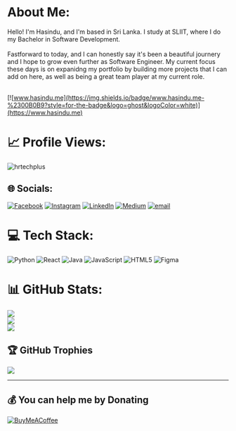 #  About Me:
Hello! I'm Hasindu, and I'm based in Sri Lanka. I study at SLIIT, where I do my Bachelor in Software Development.<br><br>Fastforward to today, and I can honestly say it's been a beautiful journery and I hope to grow even further as Software Engineer. My current focus these days is on expanidng my portfolio by building more projects that I can add on here, as well as being a great team player at my current role.<be>
<br>
<br>

[![www.hasindu.me](https://img.shields.io/badge/www.hasindu.me-%2300B0B9?style=for-the-badge&logo=ghost&logoColor=white)](https://www.hasindu.me)

# 📈 Profile Views:
<p align="left"> <img src="https://komarev.com/ghpvc/?username=hrtechplus&label=Profile%20views&color=0e75b6&style=flat" alt="hrtechplus" /> </p>

## 🌐 Socials:
[![Facebook](https://img.shields.io/badge/Facebook-%231877F2.svg?logo=Facebook&logoColor=white)](https://facebook.com/hasinduonline) [![Instagram](https://img.shields.io/badge/Instagram-%23E4405F.svg?logo=Instagram&logoColor=white)](https://instagram.com/hasinduonline) [![LinkedIn](https://img.shields.io/badge/LinkedIn-%230077B5.svg?logo=linkedin&logoColor=white)](https://linkedin.com/in/hasinduonline) [![Medium](https://img.shields.io/badge/Medium-12100E?logo=medium&logoColor=white)](https://medium.com/@hasinduonline) [![email](https://img.shields.io/badge/Email-D14836?logo=gmail&logoColor=white)](mailto:rawart.media@gmail.com) 

# 💻 Tech Stack:
![Python](https://img.shields.io/badge/python-3670A0?style=for-the-badge&logo=python&logoColor=ffdd54) ![React](https://img.shields.io/badge/react-%2320232a.svg?style=for-the-badge&logo=react&logoColor=%2361DAFB) ![Java](https://img.shields.io/badge/java-%23ED8B00.svg?style=for-the-badge&logo=openjdk&logoColor=white) ![JavaScript](https://img.shields.io/badge/javascript-%23323330.svg?style=for-the-badge&logo=javascript&logoColor=%23F7DF1E) ![HTML5](https://img.shields.io/badge/html5-%23E34F26.svg?style=for-the-badge&logo=html5&logoColor=white) ![Figma](https://img.shields.io/badge/figma-%23F24E1E.svg?style=for-the-badge&logo=figma&logoColor=white)

# 📊 GitHub Stats:
![](https://github-readme-stats.vercel.app/api?username=hrtechplus&theme=dark&hide_border=true&include_all_commits=true&count_private=false)<br/>
![](https://github-readme-streak-stats.herokuapp.com/?user=hrtechplus&theme=dark&hide_border=true)<br/>
![](https://github-readme-stats.vercel.app/api/top-langs/?username=hrtechplus&theme=dark&hide_border=true&include_all_commits=true&count_private=false&layout=compact)

## 🏆 GitHub Trophies
![](https://github-profile-trophy.vercel.app/?username=hrtechplus&theme=radical&no-frame=false&no-bg=true&margin-w=4)

---


## 💰 You can help me by Donating
[![BuyMeACoffee](https://img.shields.io/badge/Buy%20Me%20a%20Coffee-ffdd00?style=for-the-badge&logo=buy-me-a-coffee&logoColor=black)](https://buymeacoffee.com/hasinduonline) 
